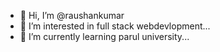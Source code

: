 - 👋 Hi, I’m @raushankumar
- 👀 I’m interested in full stack webdevlopment...
- 🌱 I’m currently learning parul university...
  
